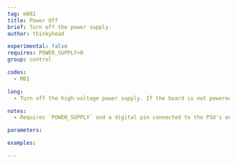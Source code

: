 ```yaml
---
tag: m081
title: Power Off
brief: Turn off the power supply.
author: thinkyhead

experimental: false
requires: POWER_SUPPLY>0
group: control

codes:
  - M81

long:
  - Turn off the high-voltage power supply. If the board is not powered from another source, this may also shut down the electronics.

notes:
  - Requires `POWER_SUPPLY` and a digital pin connected to the PSU's enable pin.

parameters:

examples:

---
```


